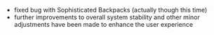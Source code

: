 - fixed bug with Sophisticated Backpacks (actually though this time)
- further improvements to overall system stability and other minor adjustments have been made to enhance the user experience
